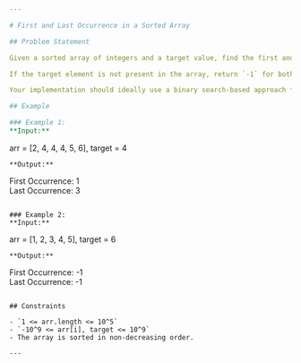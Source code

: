 ```yaml
---

# First and Last Occurrence in a Sorted Array

## Problem Statement

Given a sorted array of integers and a target value, find the first and last positions (indices) of the target element in the array.

If the target element is not present in the array, return `-1` for both positions.

Your implementation should ideally use a binary search-based approach for better efficiency.

## Example

### Example 1:
**Input:**
```
arr = [2, 4, 4, 4, 5, 6], target = 4
```
**Output:**
```
First Occurrence: 1  
Last Occurrence: 3
```

### Example 2:
**Input:**
```
arr = [1, 2, 3, 4, 5], target = 6
```
**Output:**
```
First Occurrence: -1  
Last Occurrence: -1
```

## Constraints

- `1 <= arr.length <= 10^5`
- `-10^9 <= arr[i], target <= 10^9`
- The array is sorted in non-decreasing order.

---
```

